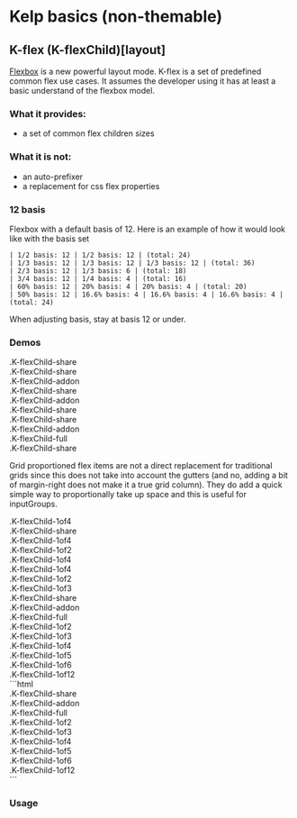 # Kelp basics (non-themable)

## K-flex (K-flexChild)[layout]
[Flexbox](https://developer.mozilla.org/en-US/docs/Web/Guide/CSS/Flexible_boxes) is a new powerful layout mode. K-flex is a set of predefined common flex use cases. It assumes the developer using it has at least a basic understand of the flexbox model.

### What it provides:
- a set of common flex children sizes

### What it is not:
- an auto-prefixer
- a replacement for css flex properties

### 12 basis
Flexbox with a default basis of 12. Here is an example of how it would look like with the basis set
```
| 1/2 basis: 12 | 1/2 basis: 12 | (total: 24)
| 1/3 basis: 12 | 1/3 basis: 12 | 1/3 basis: 12 | (total: 36)
| 2/3 basis: 12 | 1/3 basis: 6 | (total: 18)
| 3/4 basis: 12 | 1/4 basis: 4 | (total: 16)
| 60% basis: 12 | 20% basis: 4 | 20% basis: 4 | (total: 20)
| 50% basis: 12 | 16.6% basis: 4 | 16.6% basis: 4 | 16.6% basis: 4 | (total: 24)
```

When adjusting basis, stay at basis 12 or under.


### Demos
<div class="kelpDocs-flexDemo-parent">
  <div class="K-flexChild-share">.K-flexChild-share</div>
  <div class="K-flexChild-share">.K-flexChild-share</div>
</div>
<div class="kelpDocs-flexDemo-parent">
  <div class="K-flexChild-addon">.K-flexChild-addon</div>
  <div class="K-flexChild-share">.K-flexChild-share</div>
</div>
<div class="kelpDocs-flexDemo-parent">
  <div class="K-flexChild-addon">.K-flexChild-addon</div>
  <div class="K-flexChild-share">.K-flexChild-share</div>
  <div class="K-flexChild-share">.K-flexChild-share</div>
</div>
<div class="kelpDocs-flexDemo-parent">
  <div class="K-flexChild-addon">.K-flexChild-addon</div>
  <div class="K-flexChild-full">.K-flexChild-full</div>
  <div class="K-flexChild-share">.K-flexChild-share</div>
</div>

Grid proportioned flex items are not a direct replacement for traditional grids since this does not take into account the gutters (and no, adding a bit of margin-right does not make it a true grid column). They do add a quick simple way to proportionally take up space and this is useful for inputGroups.

<div class="kelpDocs-flexDemo-parent">
  <div class="K-flexChild-1of4">.K-flexChild-1of4</div>
  <div class="K-flexChild-share">.K-flexChild-share</div>
</div>
<div class="kelpDocs-flexDemo-parent">
  <div class="K-flexChild-1of4">.K-flexChild-1of4</div>
  <div class="K-flexChild-1of2">.K-flexChild-1of2</div>
  <div class="K-flexChild-1of4">.K-flexChild-1of4</div>
</div>
<div class="kelpDocs-flexDemo-parent">
  <div class="K-flexChild-1of4">.K-flexChild-1of4</div>
  <div class="K-flexChild-1of2">.K-flexChild-1of2</div>
  <div class="K-flexChild-1of3">.K-flexChild-1of3</div>
</div>

<div class="kelpDocs-flexDemo-parent">
  <div class="K-flexChild-share">.K-flexChild-share</div>
  <div class="K-flexChild-addon">.K-flexChild-addon</div>
  <div class="K-flexChild-full">.K-flexChild-full</div>
  <div class="K-flexChild-1of2">.K-flexChild-1of2</div>
  <div class="K-flexChild-1of3">.K-flexChild-1of3</div>
  <div class="K-flexChild-1of4">.K-flexChild-1of4</div>
  <div class="K-flexChild-1of5">.K-flexChild-1of5</div>
  <div class="K-flexChild-1of6">.K-flexChild-1of6</div>
  <div class="K-flexChild-1of12">.K-flexChild-1of12</div>
</div>
```html
<div class="kelpDocs-flexDemo-parent">
  <div class="K-flexChild-share">.K-flexChild-share</div>
  <div class="K-flexChild-addon">.K-flexChild-addon</div>
  <div class="K-flexChild-full">.K-flexChild-full</div>
  <div class="K-flexChild-1of2">.K-flexChild-1of2</div>
  <div class="K-flexChild-1of3">.K-flexChild-1of3</div>
  <div class="K-flexChild-1of4">.K-flexChild-1of4</div>
  <div class="K-flexChild-1of5">.K-flexChild-1of5</div>
  <div class="K-flexChild-1of6">.K-flexChild-1of6</div>
  <div class="K-flexChild-1of12">.K-flexChild-1of12</div>
</div>
```

### Usage
